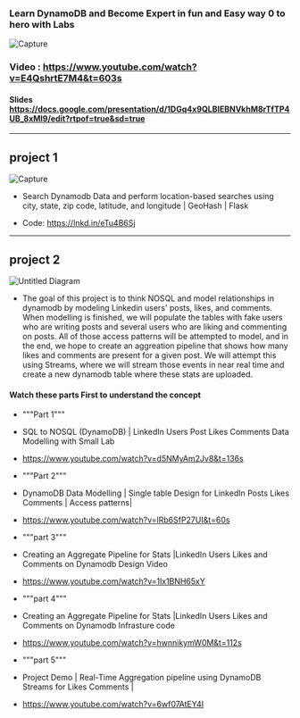 
### Learn DynamoDB and Become Expert in fun and Easy way 0 to hero with Labs  


![Capture](https://user-images.githubusercontent.com/39345855/191783401-e9e939e8-5475-456a-bc14-0bf1ed834bdd.PNG)

###  Video : https://www.youtube.com/watch?v=E4QshrtE7M4&t=603s

#### Slides https://docs.google.com/presentation/d/1DGq4x9QLBIEBNVkhM8rTfTP4UB_8xMl9/edit?rtpof=true&sd=true

------------------------------------------------------
## project 1
![Capture](https://user-images.githubusercontent.com/39345855/194558557-5a05041a-8ab7-4b30-aeb8-af6b96ac650c.PNG)

* Search Dynamodb Data and perform location-based searches using city, state, zip code, latitude, and longitude | GeoHash | Flask 

* Code: https://lnkd.in/eTu4B6Sj

------------------------------------------------------
## project 2

![Untitled Diagram](https://user-images.githubusercontent.com/39345855/193470095-e60e8ee2-3c3e-4dae-b626-b78b52d14103.jpg)

* The goal of this project is to think NOSQL and model relationships in dynamodb by modeling Linkedin users' posts, likes, and comments. When modelling  is finished, we will populate the tables with fake users who are writing posts and several users who are liking and commenting on posts. All of those access patterns will be attempted to model, and in the end, we hope to create an aggreation pipeline that shows how many likes and comments are present for a given post. We will attempt this using Streams, where we will stream those events in near real time and create a new dynamodb table where these stats are uploaded.

#### Watch these parts First to understand the concept 

* """Part 1"""
* SQL to NOSQL (DynamoDB) | LinkedIn Users Post Likes Comments Data Modelling with Small Lab
* https://www.youtube.com/watch?v=d5NMyAm2Jv8&t=136s




* """Part 2"""
* DynamoDB Data Modelling | Single table Design for LinkedIn Posts Likes Comments | Access patterns|
* https://www.youtube.com/watch?v=lRb6SfP27UI&t=60s



* """part 3"""
* Creating an Aggregate Pipeline for Stats |LinkedIn Users Likes and Comments on Dynamodb Design Video
*  https://www.youtube.com/watch?v=1lx1BNH65xY


*  """part 4"""
*  Creating an Aggregate Pipeline for Stats |LinkedIn Users Likes and Comments on Dynamodb Infrasture code
* https://www.youtube.com/watch?v=hwnnikymW0M&t=112s


*  """part 5"""
*  Project Demo | Real-Time Aggregation pipeline using DynamoDB Streams for Likes Comments |
* https://www.youtube.com/watch?v=6wf07AtEY4I


